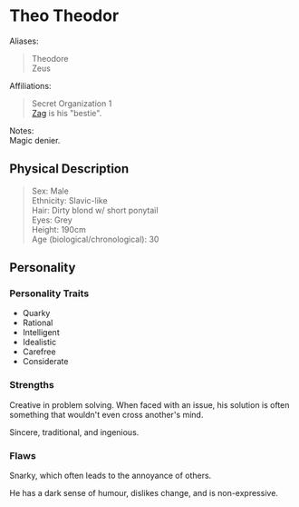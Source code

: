 # Theo Theodor

Aliases:
> Theodore  
> Zeus  

Affiliations:
> Secret Organization 1  
> [Zag](gurab-kaif.md) is his "bestie".

Notes:  
Magic denier.

## Physical Description
> Sex: Male  
> Ethnicity: Slavic-like  
> Hair: Dirty blond w/ short ponytail  
> Eyes: Grey  
> Height: 190cm  
> Age (biological/chronological): 30  

## Personality
### Personality Traits
* Quarky
* Rational
* Intelligent
* Idealistic
* Carefree
* Considerate

### Strengths
Creative in problem solving.
When faced with an issue, his solution is often something that wouldn't even cross another's mind.

Sincere, traditional, and ingenious.

### Flaws

Snarky, which often leads to the annoyance of others.

He has a dark sense of humour, dislikes change, and is non-expressive.